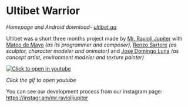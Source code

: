 # Ultibet Warrior

*Homepage and Android download- [ultibet.ga](http://mateosss.github.io/ultibet)*

Ultibet was a short three months project made by [Mr. Ravioli
Jupiter](https://www.instagram.com/mr.raviolijupiter/) with [Mateo de
Mayo](https://github.com/mateosss) *(as its programmer and composer)*, [Renzo
Sartore](https://artstation.com/renzosartore) *(as sculptor,  character modeler and
animator)* and [José Domingo Luna](https://artstation.com/joseluna) *(as concept artist,
environment modeler and texture painter)*

[![Click to open in youtube](preview.gif)](https://www.youtube.com/watch?v=l-3iUNZPMqA)

*Click the gif to open youtube*

You can see our development process from our instagram page:
https://instagr.am/mr.raviolijupiter
